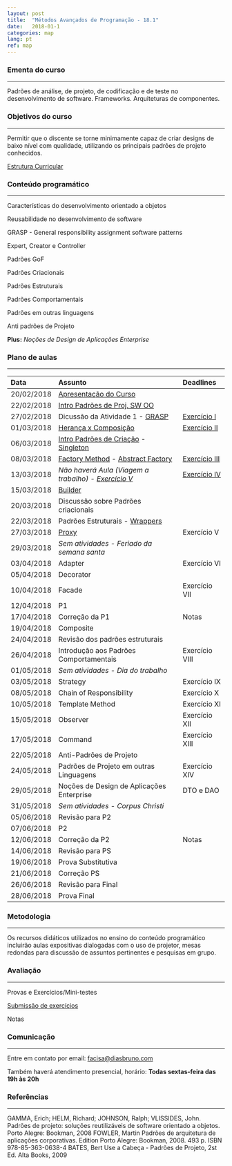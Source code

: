 ```yaml
---
layout: post
title:  "Métodos Avançados de Programação - 18.1"
date:   2018-01-1
categories: map
lang: pt
ref: map
---
```


### Ementa do curso
___

Padrões de análise, de projeto, de codificação e de teste no desenvolvimento de software. Frameworks. Arquiteturas de componentes.

### Objetivos do curso
___

Permitir que o discente se torne minimamente capaz de criar designs de baixo nível com qualidade, utilizando os principais padrões de projeto conhecidos.

[Estrutura Curricular](https://drive.google.com/file/d/0B9oADRpZVGECMmQ4WV83YVlRRGs/view?usp=sharing)

### Conteúdo programático
___

Características do desenvolvimento orientado a objetos

Reusabilidade no desenvolvimento de software

GRASP - General responsibility assignment software patterns

Expert, Creator e Controller

Padrões GoF

Padrões Criacionais 

Padrões Estruturais

Padrões Comportamentais

Padrões em outras linguagens

Anti padrões de Projeto

**Plus:** _Noções de Design de Aplicações Enterprise_

### Plano de aulas
___

| Data	| Assunto | Deadlines
| :------- | :------ | :------ |
| 20/02/2018 | [Apresentação do Curso](https://docs.google.com/presentation/d/1mOPHxgTf-A9LoSyBTqXDawuYjvLN6OLG_ytMcxBym_w/preview)
| 22/02/2018 | [Intro Padrões de Proj. SW OO](https://docs.google.com/presentation/d/13WPIixGznyko2lYZDl54ltgzTWyRVW7U-LRAZEEmX74/preview)
| 27/02/2018 | Dicussão da Atividade 1 - [GRASP](https://docs.google.com/presentation/d/1Vl2p09cwlN11-NSxvsVc9-ZKDE7zPUnFBsOBekbxZE4/preview#slide=id.p) | [Exercício I](http://www.dsc.ufcg.edu.br/~jacques/cursos/map/html/auto.htm)
| 01/03/2018 | [Herança x Composição](https://docs.google.com/presentation/d/1vNVH0uFvDoqF2SSIbgVnbPWWvQw_Fw85nMTeciwvbVw/preview) | [Exercício II](https://docs.google.com/document/d/1E5Qc6ePEpQP6f-7tdMJfo-AwDsfvhd_zDEsIKRhQS6w/view)
| 06/03/2018 | [Intro Padrões de Criação](https://docs.google.com/presentation/d/1puvG2ExPgBdSdiQ8nNP7L5058Wm8cYV-JUQkP05nCHg/preview?slide=id.p) - [Singleton](https://docs.google.com/presentation/d/1aBYsCEikyoo6cHU040ZAmHhUt21YL0qpuXFXS0xJGeo/preview?slide=id.p)
| 08/03/2018 | [Factory Method](https://docs.google.com/presentation/d/1LP7U-3RkJzVV377RtkEFnvNHQKBsT2bECqPYAmcc4fA/preview?slide=id.p) - [Abstract Factory](https://docs.google.com/presentation/d/124y2J-xrB_par7WPBgvnGeV7_zWLN9kGfYWI9bnlqS4/preview?slide=id.p) | [Exercício III](https://docs.google.com/document/d/1DRODTEwe7Y32zfKCaE7BfJ6esUlsINy62_8B4SXC_no/preview#heading=h.glmv3em6ivr5)
| 13/03/2018 | *Não haverá Aula (Viagem a trabalho) - [Exercício V](https://docs.google.com/document/d/13-h1n-sBUEAqZyTmqnSHzhx_D2Kosoniyl8rFgYqnvE/preview#heading=h.kd74u65e2440)* | [Exercício IV](https://docs.google.com/document/d/14GOFhFkND9b4l-_NIxCTyIah3N2iGJ9ekokyt-ahH1w/preview#)
| 15/03/2018 | [Builder](https://docs.google.com/presentation/d/1544QiRITl1-O3GGR_sx-7ZmPHxlba8qcfnGA1Oyt_50/preview#slide=id.p)
| 20/03/2018 | Discussão sobre Padrões criacionais | 
| 22/03/2018 | Padrões Estruturais - [Wrappers](https://docs.google.com/presentation/d/1hHc56ps92uCgnPv76x8qcfzJ6qkVK87N6PqgOUGrWzs/preview#slide=id.p)
| 27/03/2018 | [Proxy](https://docs.google.com/presentation/d/1Pz9EfAD0xB96nZ0x6ELp0nkl3DoLdrNAYxAkZgqy7ss/preview) | Exercício V
| 29/03/2018 | *Sem atividades - Feriado da semana santa* 
| 03/04/2018 | Adapter | Exercício VI
| 05/04/2018 | Decorator
| 10/04/2018 | Facade | Exercício VII
| 12/04/2018 | P1
| 17/04/2018 | Correção da P1 | Notas
| 19/04/2018 | Composite
| 24/04/2018 | Revisão dos padrões estruturais
| 26/04/2018 | Introdução aos Padrões Comportamentais | Exercício VIII
| 01/05/2018 | *Sem atividades - Dia do trabalho*
| 03/05/2018 | Strategy | Exercício IX
| 08/05/2018 | Chain of Responsibility | Exercício X
| 10/05/2018 | Template Method | Exercício XI
| 15/05/2018 | Observer | Exercício XII
| 17/05/2018 | Command | Exercício XIII
| 22/05/2018 | Anti-Padrões de Projeto
| 24/05/2018 | Padrões de Projeto em outras Linguagens | Exercício XIV
| 29/05/2018 | Noções de Design de Aplicações Enterprise | DTO e DAO
| 31/05/2018 | *Sem atividades - Corpus Christi*
| 05/06/2018 | Revisão para P2
| 07/06/2018 | P2
| 12/06/2018 | Correção da P2 | Notas
| 14/06/2018 | Revisão para PS
| 19/06/2018 | Prova Substitutiva
| 21/06/2018 | Correção PS
| 26/06/2018 | Revisão para Final
| 28/06/2018 | Prova Final

### Metodologia
___
Os recursos didáticos utilizados no ensino do conteúdo programático incluirão aulas expositivas dialogadas com o uso de projetor, mesas redondas para discussão de assuntos pertinentes e pesquisas em grupo.

### Avaliação
___
Provas e Exercícios/Mini-testes

[Submissão de exercícios](https://goo.gl/forms/ogLys3Xz6iAXH6Tq1)

Notas

### Comunicação
___
Entre em contato por email: facisa@diasbruno.com

Também haverá atendimento presencial, horário: **Todas sextas-feira das 19h às 20h**

### Referências
___

GAMMA, Erich; HELM, Richard; JOHNSON, Ralph; VLISSIDES, John. Padrões de projeto: soluções reutilizáveis de software orientado a objetos. Porto Alegre: Bookman, 2008
FOWLER, Martin Padrões de arquitetura de aplicações corporativas. Edition Porto Alegre: Bookman, 2008. 493 p. ISBN 978-85-363-0638-4
BATES, Bert Use a Cabeça - Padrões de Projeto, 2st Ed. Alta Books, 2009
